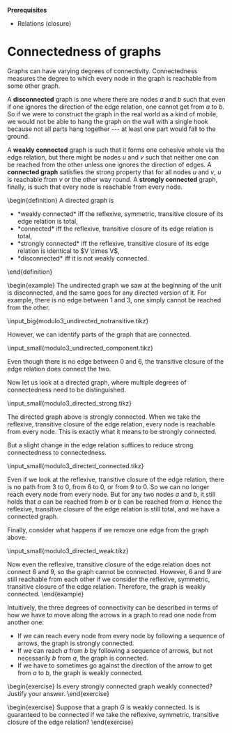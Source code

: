 **Prerequisites**

- Relations (closure)

# Connectedness of graphs

Graphs can have varying degrees of connectivity.
Connectedness measures the degree to which every node in the graph is reachable from some other graph.

A **disconnected** graph is one where there are nodes $a$ and $b$ such that even if one ignores the direction of the edge relation, one cannot get from $a$ to $b$.
So if we were to construct the graph in the real world as a kind of mobile, we would not be able to hang the graph on the wall with a single hook because not all parts hang together --- at least one part would fall to the ground.

A **weakly connected** graph is such that it forms one cohesive whole via the edge relation, but there might be nodes $u$ and $v$ such that neither one can be reached from the other unless one ignores the direction of edges.
A **connected graph** satisfies the strong property that for all nodes $u$ and $v$, $u$ is reachable from $v$ or the other way round.
A **strongly connected** graph, finally, is such that every node is reachable from every node.

\begin{definition}
A directed graph is
<ul>
<li>*weakly connected* iff the reflexive, symmetric, transitive closure of its edge relation is total,</li>
<li>*connected* iff the reflexive, transitive closure of its edge relation is total,</li>
<li>*strongly connected* iff the reflexive, transitive closure of its edge relation is identical to $V \times V$,</li>
<li>*disconnected* iff it is not weakly connected.</li>
</ul>
\end{definition}

\begin{example}
The undirected graph we saw at the beginning of the unit is disconnected, and the same goes for any directed version of it.
For example, there is no edge between $1$ and $3$, one simply cannot be reached from the other.

\input_big{modulo3_undirected_notransitive.tikz}

However, we can identify parts of the graph that are connected.

\input_small{modulo3_undirected_component.tikz}

Even though there is no edge between $0$ and $6$, the transitive closure of the edge relation does connect the two.

Now let us look at a directed graph, where multiple degrees of connectedness need to be distinguished.

\input_small{modulo3_directed_strong.tikz}

The directed graph above is strongly connected.
When we take the reflexive, transitive closure of the edge relation, every node is reachable from every node.
This is exactly what it means to be strongly connected.

But a slight change in the edge relation suffices to reduce strong connectedness to connectedness.

\input_small{modulo3_directed_connected.tikz}

Even if we look at the reflexive, transitive closure of the edge relation, there is no path from $3$ to $0$, from $6$ to $0$, or from $9$ to $0$.
So we can no longer reach every node from every node.
But for any two nodes $a$ and $b$, it still holds that $a$ can be reached from $b$ or $b$ can be reached from $a$.
Hence the reflexive, transitive closure of the edge relation is still total, and we have a connected graph.

Finally, consider what happens if we remove one edge from the graph above.

\input_small{modulo3_directed_weak.tikz}

Now even the reflexive, transitive closure of the edge relation does not connect $6$ and $9$, so the graph cannot be connected.
However, $6$ and $9$ are still reachable from each other if we consider the reflexive, symmetric, transitive closure of the edge relation.
Therefore, the graph is weakly connected.
\end{example}

Intuitively, the three degrees of connectivity can be described in terms of how we have to move along the arrows in a graph to read one node from another one:

- If we can reach every node from every node by following a sequence of arrows, the graph is strongly connected.
- If we can reach $a$ from $b$ by following a sequence of arrows, but not necessarily $b$ from $a$, the graph is connected.
- If we have to sometimes go against the direction of the arrow to get from $a$ to $b$, the graph is weakly connected.

\begin{exercise}
Is every strongly connected graph weakly connected?
Justify your answer.
\end{exercise}

\begin{exercise}
Suppose that a graph $G$ is weakly connected.
Is is guaranteed to be connected if we take the reflexive, symmetric, transitive closure of the edge relation?
\end{exercise}
